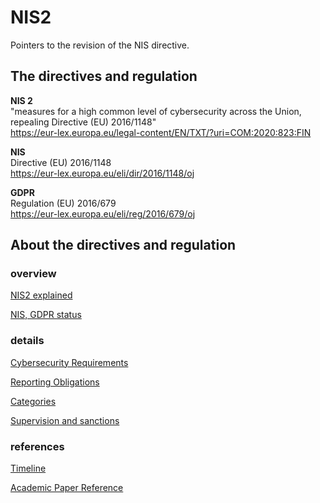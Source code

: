 # NIS2

Pointers to the revision of the NIS directive.


## The directives and regulation

**NIS 2**\
"measures for a high common level of cybersecurity across the Union, repealing Directive (EU) 2016/1148" \
https://eur-lex.europa.eu/legal-content/EN/TXT/?uri=COM:2020:823:FIN

**NIS**\
Directive (EU) 2016/1148\
https://eur-lex.europa.eu/eli/dir/2016/1148/oj

**GDPR**\
Regulation (EU) 2016/679\
https://eur-lex.europa.eu/eli/reg/2016/679/oj


## About the directives and regulation

### overview

[NIS2 explained](qa.MD)

[NIS, GDPR status](status.MD)


### details
[Cybersecurity Requirements](risk.MD)

[Reporting Obligations](notification.MD)

[Categories](categories.MD)

[Supervision and sanctions](supervision.MD)

### references
[Timeline](timeline.MD)

[Academic Paper Reference](papers.MD)
